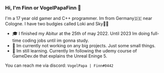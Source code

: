 ### Hi, I'm Finn or VogelPapaFinn 👋

I'm a 17 year old gamer and C++ programmer. Im from Germany🇩🇪 near Cologne. I have two budgies called Loki and Sky🦜🦜

- 🎓 I finished my Abitur at the 25th of may 2022. Until 2023 Im doing full-time coding jobs until im gonna study.
- 🔭 Im currently not working on any big projects. Just some small things.
- 📝 Im still learning. Currently Im following the udemy course of GameDev.de that explains the Unreal Eninge 5.

You can reach me via discord: ```VogelPapa | Finn#0442```
